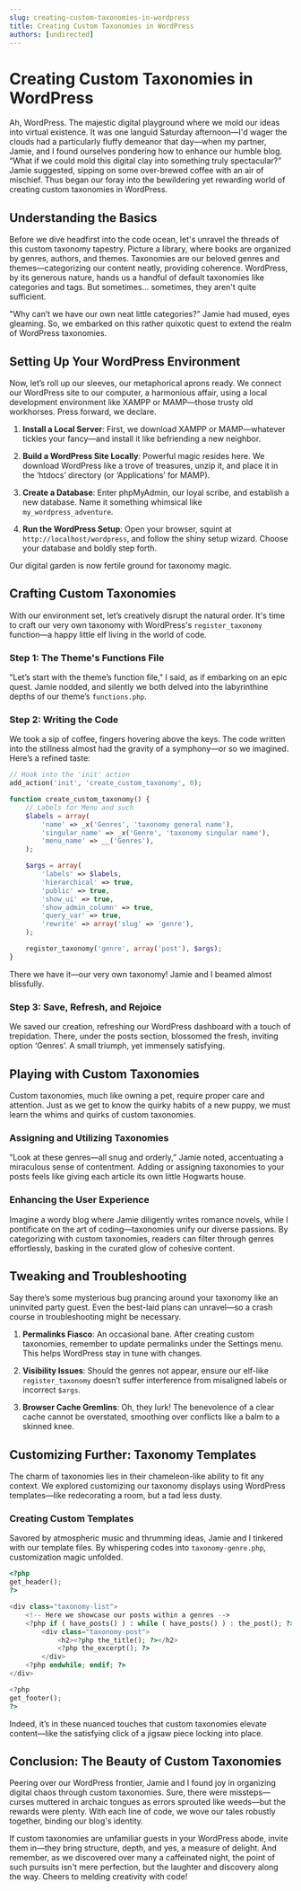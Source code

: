 ```yaml
---
slug: creating-custom-taxonomies-in-wordpress
title: Creating Custom Taxonomies in WordPress
authors: [undirected]
---
```



# Creating Custom Taxonomies in WordPress

Ah, WordPress. The majestic digital playground where we mold our ideas into virtual existence. It was one languid Saturday afternoon—I'd wager the clouds had a particularly fluffy demeanor that day—when my partner, Jamie, and I found ourselves pondering how to enhance our humble blog. “What if we could mold this digital clay into something truly spectacular?” Jamie suggested, sipping on some over-brewed coffee with an air of mischief. Thus began our foray into the bewildering yet rewarding world of creating custom taxonomies in WordPress.

## Understanding the Basics

Before we dive headfirst into the code ocean, let's unravel the threads of this custom taxonomy tapestry. Picture a library, where books are organized by genres, authors, and themes. Taxonomies are our beloved genres and themes—categorizing our content neatly, providing coherence. WordPress, by its generous nature, hands us a handful of default taxonomies like categories and tags. But sometimes... sometimes, they aren't quite sufficient.

"Why can’t we have our own neat little categories?” Jamie had mused, eyes gleaming. So, we embarked on this rather quixotic quest to extend the realm of WordPress taxonomies.

## Setting Up Your WordPress Environment

Now, let’s roll up our sleeves, our metaphorical aprons ready. We connect our WordPress site to our computer, a harmonious affair, using a local development environment like XAMPP or MAMP—those trusty old workhorses. Press forward, we declare.

1. **Install a Local Server**: First, we download XAMPP or MAMP—whatever tickles your fancy—and install it like befriending a new neighbor. 
   
2. **Build a WordPress Site Locally**: Powerful magic resides here. We download WordPress like a trove of treasures, unzip it, and place it in the ‘htdocs’ directory (or ‘Applications’ for MAMP).

3. **Create a Database**: Enter phpMyAdmin, our loyal scribe, and establish a new database. Name it something whimsical like `my_wordpress_adventure`.

4. **Run the WordPress Setup**: Open your browser, squint at `http://localhost/wordpress`, and follow the shiny setup wizard. Choose your database and boldly step forth.

Our digital garden is now fertile ground for taxonomy magic.

## Crafting Custom Taxonomies

With our environment set, let’s creatively disrupt the natural order. It's time to craft our very own taxonomy with WordPress's `register_taxonomy` function—a happy little elf living in the world of code.

### Step 1: The Theme's Functions File

"Let’s start with the theme’s function file," I said, as if embarking on an epic quest. Jamie nodded, and silently we both delved into the labyrinthine depths of our theme’s `functions.php`.

### Step 2: Writing the Code

We took a sip of coffee, fingers hovering above the keys. The code written into the stillness almost had the gravity of a symphony—or so we imagined. Here’s a refined taste:

```php
// Hook into the 'init' action
add_action('init', 'create_custom_taxonomy', 0);

function create_custom_taxonomy() {
    // Labels for Menu and such
    $labels = array(
        'name' => _x('Genres', 'taxonomy general name'),
        'singular_name' => _x('Genre', 'taxonomy singular name'),
        'menu_name' => __('Genres'),
    );

    $args = array(
        'labels' => $labels,
        'hierarchical' => true,
        'public' => true,
        'show_ui' => true,
        'show_admin_column' => true,
        'query_var' => true,
        'rewrite' => array('slug' => 'genre'),
    );

    register_taxonomy('genre', array('post'), $args);
}
```

There we have it—our very own taxonomy! Jamie and I beamed almost blissfully.

### Step 3: Save, Refresh, and Rejoice

We saved our creation, refreshing our WordPress dashboard with a touch of trepidation. There, under the posts section, blossomed the fresh, inviting option ‘Genres’. A small triumph, yet immensely satisfying.

## Playing with Custom Taxonomies

Custom taxonomies, much like owning a pet, require proper care and attention. Just as we get to know the quirky habits of a new puppy, we must learn the whims and quirks of custom taxonomies.

### Assigning and Utilizing Taxonomies

“Look at these genres—all snug and orderly,” Jamie noted, accentuating a miraculous sense of contentment. Adding or assigning taxonomies to your posts feels like giving each article its own little Hogwarts house.

### Enhancing the User Experience

Imagine a wordy blog where Jamie diligently writes romance novels, while I pontificate on the art of coding—taxonomies unify our diverse passions. By categorizing with custom taxonomies, readers can filter through genres effortlessly, basking in the curated glow of cohesive content.

## Tweaking and Troubleshooting

Say there’s some mysterious bug prancing around your taxonomy like an uninvited party guest. Even the best-laid plans can unravel—so a crash course in troubleshooting might be necessary.

1. **Permalinks Fiasco**: An occasional bane. After creating custom taxonomies, remember to update permalinks under the Settings menu. This helps WordPress stay in tune with changes.
   
2. **Visibility Issues**: Should the genres not appear, ensure our elf-like `register_taxonomy` doesn’t suffer interference from misaligned labels or incorrect `$args`.

3. **Browser Cache Gremlins**: Oh, they lurk! The benevolence of a clear cache cannot be overstated, smoothing over conflicts like a balm to a skinned knee.

## Customizing Further: Taxonomy Templates

The charm of taxonomies lies in their chameleon-like ability to fit any context. We explored customizing our taxonomy displays using WordPress templates—like redecorating a room, but a tad less dusty.

### Creating Custom Templates

Savored by atmospheric music and thrumming ideas, Jamie and I tinkered with our template files. By whispering codes into `taxonomy-genre.php`, customization magic unfolded. 

```php
<?php
get_header();
?>

<div class="taxonomy-list">
    <!-- Here we showcase our posts within a genres -->
    <?php if ( have_posts() ) : while ( have_posts() ) : the_post(); ?>
        <div class="taxonomy-post">
            <h2><?php the_title(); ?></h2>
            <?php the_excerpt(); ?>
        </div>
    <?php endwhile; endif; ?>
</div>

<?php
get_footer();
?>
```

Indeed, it’s in these nuanced touches that custom taxonomies elevate content—like the satisfying click of a jigsaw piece locking into place.

## Conclusion: The Beauty of Custom Taxonomies

Peering over our WordPress frontier, Jamie and I found joy in organizing digital chaos through custom taxonomies. Sure, there were missteps—curses muttered in archaic tongues as errors sprouted like weeds—but the rewards were plenty. With each line of code, we wove our tales robustly together, binding our blog's identity.

If custom taxonomies are unfamiliar guests in your WordPress abode, invite them in—they bring structure, depth, and yes, a measure of delight. And remember, as we discovered over many a caffeinated night, the point of such pursuits isn't mere perfection, but the laughter and discovery along the way. Cheers to melding creativity with code!